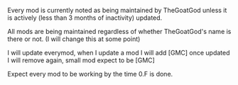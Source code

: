 Every mod is currently noted as being maintained by TheGoatGod unless it is actively (less than 3 months of inactivity) updated.

All mods are being maintained regardless of whether TheGoatGod's name is there or not. (I will change this at some point)

I will update everymod, when I update a mod I will add [GMC] once updated I will remove again, small mod expect to be [GMC]

Expect every mod to be working by the time 0.F is done.
